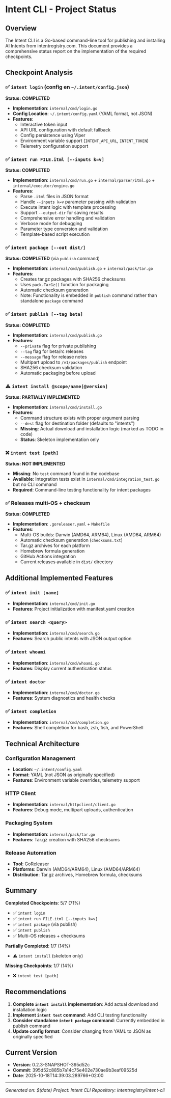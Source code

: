 # Intent CLI - Project Status

## Overview
The Intent CLI is a Go-based command-line tool for publishing and installing AI Intents from intentregistry.com. This document provides a comprehensive status report on the implementation of the required checkpoints.

## Checkpoint Analysis

### ✅ `intent login` (config en `~/.intent/config.json`)
**Status: COMPLETED**
- **Implementation**: `internal/cmd/login.go`
- **Config Location**: `~/.intent/config.yaml` (YAML format, not JSON)
- **Features**:
  - Interactive token input
  - API URL configuration with default fallback
  - Config persistence using Viper
  - Environment variable support (`INTENT_API_URL`, `INTENT_TOKEN`)
  - Telemetry configuration support

### ✅ `intent run FILE.itml [--inputs k=v]`
**Status: COMPLETED**
- **Implementation**: `internal/cmd/run.go` + `internal/parser/itml.go` + `internal/executor/engine.go`
- **Features**:
  - Parse `.itml` files in JSON format
  - Handle `--inputs k=v` parameter passing with validation
  - Execute intent logic with template processing
  - Support `--output-dir` for saving results
  - Comprehensive error handling and validation
  - Verbose mode for debugging
  - Parameter type conversion and validation
  - Template-based script execution

### ✅ `intent package [--out dist/]`
**Status: COMPLETED** (via `publish` command)
- **Implementation**: `internal/cmd/publish.go` + `internal/pack/tar.go`
- **Features**:
  - Creates tar.gz packages with SHA256 checksums
  - Uses `pack.TarGz()` function for packaging
  - Automatic checksum generation
  - Note: Functionality is embedded in `publish` command rather than standalone `package` command

### ✅ `intent publish [--tag beta]`
**Status: COMPLETED**
- **Implementation**: `internal/cmd/publish.go`
- **Features**:
  - `--private` flag for private publishing
  - `--tag` flag for beta/rc releases
  - `--message` flag for release notes
  - Multipart upload to `/v1/packages/publish` endpoint
  - SHA256 checksum validation
  - Automatic packaging before upload

### ⚠️ `intent install @scope/name[@version]`
**Status: PARTIALLY IMPLEMENTED**
- **Implementation**: `internal/cmd/install.go`
- **Features**:
  - Command structure exists with proper argument parsing
  - `--dest` flag for destination folder (defaults to "intents")
  - **Missing**: Actual download and installation logic (marked as TODO in code)
  - **Status**: Skeleton implementation only

### ❌ `intent test [path]`
**Status: NOT IMPLEMENTED**
- **Missing**: No `test` command found in the codebase
- **Available**: Integration tests exist in `internal/cmd/integration_test.go` but no CLI command
- **Required**: Command-line testing functionality for intent packages

### ✅ Releases multi‑OS + checksum
**Status: COMPLETED**
- **Implementation**: `.goreleaser.yaml` + `Makefile`
- **Features**:
  - Multi-OS builds: Darwin (AMD64, ARM64), Linux (AMD64, ARM64)
  - Automatic checksum generation (`checksums.txt`)
  - Tar.gz archives for each platform
  - Homebrew formula generation
  - GitHub Actions integration
  - Current releases available in `dist/` directory

## Additional Implemented Features

### ✅ `intent init [name]`
- **Implementation**: `internal/cmd/init.go`
- **Features**: Project initialization with manifest.yaml creation

### ✅ `intent search <query>`
- **Implementation**: `internal/cmd/search.go`
- **Features**: Search public intents with JSON output option

### ✅ `intent whoami`
- **Implementation**: `internal/cmd/whoami.go`
- **Features**: Display current authentication status

### ✅ `intent doctor`
- **Implementation**: `internal/cmd/doctor.go`
- **Features**: System diagnostics and health checks

### ✅ `intent completion`
- **Implementation**: `internal/cmd/completion.go`
- **Features**: Shell completion for bash, zsh, fish, and PowerShell

## Technical Architecture

### Configuration Management
- **Location**: `~/.intent/config.yaml`
- **Format**: YAML (not JSON as originally specified)
- **Features**: Environment variable overrides, telemetry support

### HTTP Client
- **Implementation**: `internal/httpclient/client.go`
- **Features**: Debug mode, multipart uploads, authentication

### Packaging System
- **Implementation**: `internal/pack/tar.go`
- **Features**: Tar.gz creation with SHA256 checksums

### Release Automation
- **Tool**: GoReleaser
- **Platforms**: Darwin (AMD64/ARM64), Linux (AMD64/ARM64)
- **Distribution**: Tar.gz archives, Homebrew formula, checksums

## Summary

**Completed Checkpoints**: 5/7 (71%)
- ✅ `intent login`
- ✅ `intent run FILE.itml [--inputs k=v]`
- ✅ `intent package` (via publish)
- ✅ `intent publish`
- ✅ Multi-OS releases + checksums

**Partially Completed**: 1/7 (14%)
- ⚠️ `intent install` (skeleton only)

**Missing Checkpoints**: 1/7 (14%)
- ❌ `intent test [path]`

## Recommendations

1. **Complete `intent install` implementation**: Add actual download and installation logic
2. **Implement `intent test` command**: Add CLI testing functionality
3. **Consider standalone `intent package` command**: Currently embedded in publish command
4. **Update config format**: Consider changing from YAML to JSON as originally specified

## Current Version
- **Version**: 0.2.3-SNAPSHOT-395d52c
- **Commit**: 395d52c885b7a14c75e402e730ae9b3eaf09525d
- **Date**: 2025-10-18T14:39:03.289766+02:00

---
*Generated on: $(date)*
*Project: Intent CLI*
*Repository: intentregistry/intent-cli*
